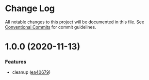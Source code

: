 # Change Log

All notable changes to this project will be documented in this file.
See [Conventional Commits](https://conventionalcommits.org) for commit guidelines.

# 1.0.0 (2020-11-13)


### Features

* cleanup ([ea40679](https://github.com/udalovas/lerna-conventional-commits-example/commit/ea4067918322336d562c0853cca97a77db7c17dc))

